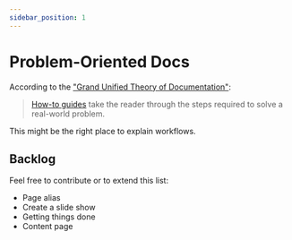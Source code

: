 ```yaml
---
sidebar_position: 1
---
```


# Problem-Oriented Docs

According to the ["Grand Unified Theory of Documentation"](https://documentation.divio.com/):

> [How-to guides](https://documentation.divio.com/how-to-guides/) take the reader through the steps required to solve a real-world problem.

This might be the right place to explain workflows.

## Backlog

Feel free to contribute or to extend this list:

- Page alias
- Create a slide show
- Getting things done
- Content page
